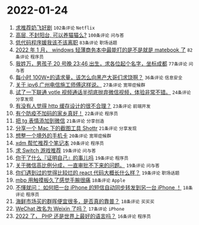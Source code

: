 # 2022-01-24

1. [求推荐奶飞好剧](https://www.v2ex.com/t/830193) `102条评论` `Netflix`
1. [高层, 不封阳台, 可以养猫猫么?](https://www.v2ex.com/t/830181) `100条评论` `问与答`
1. [低代码程序媛我该不该离职](https://www.v2ex.com/t/830271) `83条评论` `职场话题`
1. [2022 年 1 月， windows 轻薄商务本中最能打的是不是就是 matebook 了](https://www.v2ex.com/t/830186) `82条评论` `程序员`
1. [我姓万，男孩子 20 号晚 23:46 出生，求各位起个名字，坐标成都](https://www.v2ex.com/t/830320) `77条评论` `问与答`
1. [每小时 100W+的请求量，该怎么向黑产大哥们求饶啊？](https://www.v2ex.com/t/830286) `36条评论` `信息安全`
1. [关于 ipv6,广州电信施工师傅这样说。](https://www.v2ex.com/t/830309) `27条评论` `宽带症候群`
1. [试了一下联通 votle 视频通话半彻底抛弃微信视频，体验非常不错。](https://www.v2ex.com/t/830252) `24条评论` `分享发现`
1. [有没有人觉得 http 缓存设计的很不合理？](https://www.v2ex.com/t/830203) `23条评论` `前端开发`
1. [有个防疫不加码的家乡真好！](https://www.v2ex.com/t/830264) `22条评论` `程序员`
1. [把 tg 表情添加到微信](https://www.v2ex.com/t/830311) `21条评论` `分享创造`
1. [分享一个 Mac 下的截图工具 Shottr](https://www.v2ex.com/t/830172) `21条评论` `分享发现`
1. [想整一个境外的手机卡](https://www.v2ex.com/t/830332) `20条评论` `宽带症候群`
1. [xdm 帮忙推荐个笔记本](https://www.v2ex.com/t/830179) `20条评论` `程序员`
1. [求 Switch 游戏推荐](https://www.v2ex.com/t/830310) `19条评论` `问与答`
1. [你干了什么『证明自己』的事儿吗](https://www.v2ex.com/t/830257) `19条评论` `程序员`
1. [关于微信高比例分成，一直审批不下来的问题。](https://www.v2ex.com/t/830229) `19条评论` `问与答`
1. [你们遇到过的觉得比较烂的 react 代码大概长什么样？](https://www.v2ex.com/t/830183) `19条评论` `职场话题`
1. [mbp 用触摸板久了感觉手腕很痛](https://www.v2ex.com/t/830302) `18条评论` `Apple`
1. [不懂就问： 如何把一台 iPhone 的短信自动同步转发到另一台 iPhone ！](https://www.v2ex.com/t/830280) `18条评论` `程序员`
1. [海鲜市场买的群晖便宜很多，是否真的靠普？](https://www.v2ex.com/t/830171) `18条评论` `买买买`
1. [WeChat 改名为 Weixin 了吗？](https://www.v2ex.com/t/830337) `17条评论` `iPhone`
1. [2022 了， PHP 还是世界上最好的语言吗？](https://www.v2ex.com/t/830281) `16条评论` `程序员`
